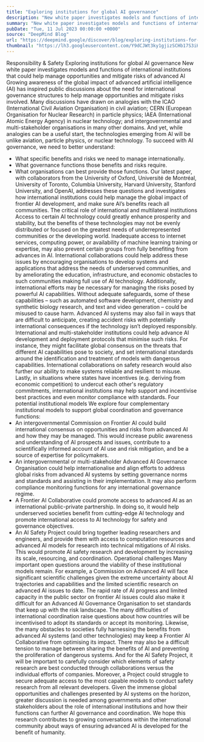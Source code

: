 ```yaml
---
title: "Exploring institutions for global AI governance"
description: "New white paper investigates models and functions of international institutions that could help manage opportunities and mitigate risks of advanced AI."
summary: "New white paper investigates models and functions of international institutions that could help manage opportunities and"
pubDate: "Tue, 11 Jul 2023 00:00:00 +0000"
source: "DeepMind Blog"
url: "https://deepmind.google/discover/blog/exploring-institutions-for-global-ai-governance/"
thumbnail: "https://lh3.googleusercontent.com/Y9dCJWt3ky1gjizSCHb17S3iHZ_Q2v6hoC8SaBgq9f7e5yW15pzg7BGNoCIaklP6f34uioxwHY0gbzehAMe5HhXBvBBKBKNIcOo7ugjFeLENTWMqNQ=w528-h297-n-nu-rw"
---
```


Responsibility & Safety
Exploring institutions for global AI governance
New white paper investigates models and functions of international institutions that could help manage opportunities and mitigate risks of advanced AI
Growing awareness of the global impact of advanced artificial intelligence (AI) has inspired public discussions about the need for international governance structures to help manage opportunities and mitigate risks involved.
Many discussions have drawn on analogies with the ICAO (International Civil Aviation Organisation) in civil aviation; CERN (European Organisation for Nuclear Research) in particle physics; IAEA (International Atomic Energy Agency) in nuclear technology; and intergovernmental and multi-stakeholder organisations in many other domains. And yet, while analogies can be a useful start, the technologies emerging from AI will be unlike aviation, particle physics, or nuclear technology.
To succeed with AI governance, we need to better understand:
- What specific benefits and risks we need to manage internationally.
- What governance functions those benefits and risks require.
- What organisations can best provide those functions.
Our latest paper, with collaborators from the University of Oxford, Université de Montréal, University of Toronto, Columbia University, Harvard University, Stanford University, and OpenAI, addresses these questions and investigates how international institutions could help manage the global impact of frontier AI development, and make sure AI’s benefits reach all communities.
The critical role of international and multilateral institutions
Access to certain AI technology could greatly enhance prosperity and stability, but the benefits of these technologies may not be evenly distributed or focused on the greatest needs of underrepresented communities or the developing world. Inadequate access to internet services, computing power, or availability of machine learning training or expertise, may also prevent certain groups from fully benefiting from advances in AI.
International collaborations could help address these issues by encouraging organisations to develop systems and applications that address the needs of underserved communities, and by ameliorating the education, infrastructure, and economic obstacles to such communities making full use of AI technology.
Additionally, international efforts may be necessary for managing the risks posed by powerful AI capabilities. Without adequate safeguards, some of these capabilities – such as automated software development, chemistry and synthetic biology research, and text and video generation – could be misused to cause harm. Advanced AI systems may also fail in ways that are difficult to anticipate, creating accident risks with potentially international consequences if the technology isn’t deployed responsibly.
International and multi-stakeholder institutions could help advance AI development and deployment protocols that minimise such risks. For instance, they might facilitate global consensus on the threats that different AI capabilities pose to society, and set international standards around the identification and treatment of models with dangerous capabilities. International collaborations on safety research would also further our ability to make systems reliable and resilient to misuse.
Lastly, in situations where states have incentives (e.g. deriving from economic competition) to undercut each other's regulatory commitments, international institutions may help support and incentivise best practices and even monitor compliance with standards.
Four potential institutional models
We explore four complementary institutional models to support global coordination and governance functions:
- An intergovernmental Commission on Frontier AI could build international consensus on opportunities and risks from advanced AI and how they may be managed. This would increase public awareness and understanding of AI prospects and issues, contribute to a scientifically informed account of AI use and risk mitigation, and be a source of expertise for policymakers.
- An intergovernmental or multi-stakeholder Advanced AI Governance Organisation could help internationalise and align efforts to address global risks from advanced AI systems by setting governance norms and standards and assisting in their implementation. It may also perform compliance monitoring functions for any international governance regime.
- A Frontier AI Collaborative could promote access to advanced AI as an international public-private partnership. In doing so, it would help underserved societies benefit from cutting-edge AI technology and promote international access to AI technology for safety and governance objectives.
- An AI Safety Project could bring together leading researchers and engineers, and provide them with access to computation resources and advanced AI models for research into technical mitigations of AI risks. This would promote AI safety research and development by increasing its scale, resourcing, and coordination.
Operational challenges
Many important open questions around the viability of these institutional models remain. For example, a Commission on Advanced AI will face significant scientific challenges given the extreme uncertainty about AI trajectories and capabilities and the limited scientific research on advanced AI issues to date.
The rapid rate of AI progress and limited capacity in the public sector on frontier AI issues could also make it difficult for an Advanced AI Governance Organisation to set standards that keep up with the risk landscape. The many difficulties of international coordination raise questions about how countries will be incentivised to adopt its standards or accept its monitoring.
Likewise, the many obstacles to societies fully harnessing the benefits from advanced AI systems (and other technologies) may keep a Frontier AI Collaborative from optimising its impact. There may also be a difficult tension to manage between sharing the benefits of AI and preventing the proliferation of dangerous systems.
And for the AI Safety Project, it will be important to carefully consider which elements of safety research are best conducted through collaborations versus the individual efforts of companies. Moreover, a Project could struggle to secure adequate access to the most capable models to conduct safety research from all relevant developers.
Given the immense global opportunities and challenges presented by AI systems on the horizon, greater discussion is needed among governments and other stakeholders about the role of international institutions and how their functions can further AI governance and coordination.
We hope this research contributes to growing conversations within the international community about ways of ensuring advanced AI is developed for the benefit of humanity.